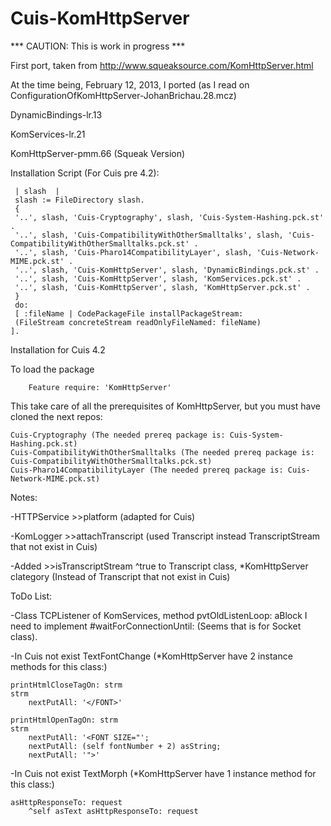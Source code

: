 Cuis-KomHttpServer
==================

*** CAUTION: This is work in progress ***

First port, taken from http://www.squeaksource.com/KomHttpServer.html

At the time being, February 12, 2013, I ported (as I read on ConfigurationOfKomHttpServer-JohanBrichau.28.mcz)

DynamicBindings-lr.13

KomServices-lr.21

KomHttpServer-pmm.66 (Squeak Version)


Installation Script (For Cuis pre 4.2):

     | slash  |
     slash := FileDirectory slash.
     {
     '..', slash, 'Cuis-Cryptography', slash, 'Cuis-System-Hashing.pck.st' .
     '..', slash, 'Cuis-CompatibilityWithOtherSmalltalks', slash, 'Cuis-CompatibilityWithOtherSmalltalks.pck.st' .
     '..', slash, 'Cuis-Pharo14CompatibilityLayer', slash, 'Cuis-Network-MIME.pck.st' .
     '..', slash, 'Cuis-KomHttpServer', slash, 'DynamicBindings.pck.st' .
     '..', slash, 'Cuis-KomHttpServer', slash, 'KomServices.pck.st' .
     '..', slash, 'Cuis-KomHttpServer', slash, 'KomHttpServer.pck.st' .
     }
     do:
     [ :fileName | CodePackageFile installPackageStream:
     (FileStream concreteStream readOnlyFileNamed: fileName)
    ].


Installation for Cuis 4.2

To load the package
````Smalltalk
	Feature require: 'KomHttpServer'
````
This take care of all the prerequisites of KomHttpServer, but you must have cloned the next repos:

	Cuis-Cryptography (The needed prereq package is: Cuis-System-Hashing.pck.st)
	Cuis-CompatibilityWithOtherSmalltalks (The needed prereq package is: Cuis-CompatibilityWithOtherSmalltalks.pck.st)
	Cuis-Pharo14CompatibilityLayer (The needed prereq package is: Cuis-Network-MIME.pck.st)


Notes:

-HTTPService >>platform (adapted for Cuis)

-KomLogger >>attachTranscript (used Transcript instead TranscriptStream that not exist in Cuis)

-Added >>isTranscriptStream 
		^true
		to Transcript class, *KomHttpServer clategory (Instead of Transcript that not exist in Cuis)


ToDo List:

-Class TCPListener of KomServices, method pvtOldListenLoop: aBlock I need to implement #waitForConnectionUntil: (Seems that is for Socket class).

-In Cuis not exist TextFontChange (*KomHttpServer have 2 instance methods for this class:)
	
    printHtmlCloseTagOn: strm
    strm
        nextPutAll: '</FONT>'

    printHtmlOpenTagOn: strm
    strm
        nextPutAll: '<FONT SIZE="';
        nextPutAll: (self fontNumber + 2) asString;
        nextPutAll: '">'

-In Cuis not exist TextMorph (*KomHttpServer have 1 instance method for this class:)

    asHttpResponseTo: request
        ^self asText asHttpResponseTo: request
 
